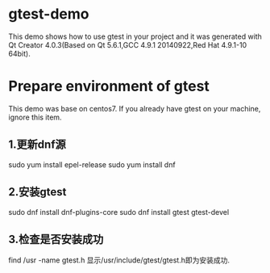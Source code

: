 # gtest-demo
This demo shows how to use gtest in your project and it was generated with Qt Creator 4.0.3(Based on Qt 5.6.1,GCC 4.9.1 20140922,Red Hat 4.9.1-10 64bit).

# Prepare environment of gtest
This demo was base on centos7. If you already have gtest on your machine, ignore this item.
## 1.更新dnf源
sudo yum install epel-release
sudo yum install dnf
## 2.安装gtest
sudo dnf install dnf-plugins-core
sudo dnf install gtest gtest-devel
## 3.检查是否安装成功
find /usr -name gtest.h
显示/usr/include/gtest/gtest.h即为安装成功.